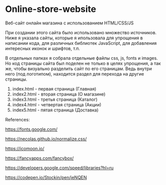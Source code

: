 # Online-store-website
Веб-сайт онлайн магазина с использованием HTML/CSS/JS

При создании этого сайта было использовано множество источников. Ниже я указала сайты, которые я ипользовала для упрощения в написании кода, для различных библиотек JavaScript, для добавления интересных иконок и шрифтов, т.п.

В отдельных папках я собрала отдельные файлы css, js, fonts и images. 
Но код страницы сайта был поделен не только в целях упрощения, а так же, чтобы визуально разделить сайт по его страницам. Ведь внутри него (под логотипом), находится раздел для перехода на другие страницы.

1) index.html - первая страница (Главная)
2) index2.html - вторая страница (О магазине)
3) index3.html - третья страница (Каталог)
4) index4.html - четвертая страница (Акции)
5) index5.html - пятая страница (Доставка)


References:

https://fonts.google.com/

https://necolas.github.io/normalize.css/

https://icomoon.io/

https://fancyapps.com/fancybox/

https://developers.google.com/speed/libraries?hl=ru

https://codepen.io/Stockin/pen/jeNQEN
